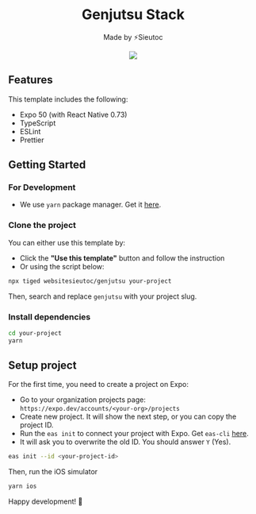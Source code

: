 <h1 align="center">Genjutsu Stack</h1>

<p align="center">Made by ⚡Sieutoc</p>

<p align="center" width="100%">
    <img src="https://i.imgflip.com/8d069s.jpg" />
</p>

## Features

This template includes the following:

- Expo 50 (with React Native 0.73)
- TypeScript
- ESLint
- Prettier

## Getting Started

### For Development

- We use `yarn` package manager. Get it [here](https://classic.yarnpkg.com/en/docs).

### Clone the project

You can either use this template by:

- Click the **"Use this template"** button and follow the instruction
- Or using the script below:

```bash
npx tiged websitesieutoc/genjutsu your-project
```

Then, search and replace `genjutsu` with your project slug.

### Install dependencies

```bash
cd your-project
yarn
```

## Setup project

For the first time, you need to create a project on Expo:

- Go to your organization projects page: `https://expo.dev/accounts/<your-org>/projects`
- Create new project. It will show the next step, or you can copy the project ID.
- Run the `eas init` to connect your project with Expo. Get `eas-cli` [here](https://docs.expo.dev/build/setup/#install-the-latest-eas-cli).
- It will ask you to overwrite the old ID. You should answer `Y` (Yes).

```bash
eas init --id <your-project-id>
```

Then, run the iOS simulator

```bash
yarn ios
```

Happy development! :tada:

